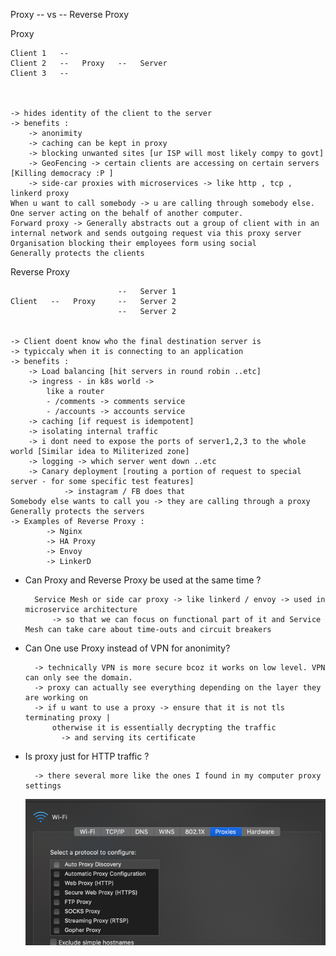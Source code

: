 Proxy -- vs -- Reverse Proxy

Proxy

    Client 1   --
    Client 2   --   Proxy   --   Server 
    Client 3   --

    

    -> hides identity of the client to the server
    -> benefits : 
        -> anonimity
        -> caching can be kept in proxy 
        -> blocking unwanted sites [ur ISP will most likely compy to govt] 
        -> GeoFencing -> certain clients are accessing on certain servers [Killing democracy :P ]
        -> side-car proxies with microservices -> like http , tcp , linkerd proxy
    When u want to call somebody -> u are calling through somebody else.
    One server acting on the behalf of another computer.
    Forward proxy -> Generally abstracts out a group of client with in an internal network and sends outgoing request via this proxy server
    Organisation blocking their employees form using social
    Generally protects the clients

Reverse Proxy

                            --   Server 1
    Client   --   Proxy     --   Server 2 
                            --   Server 2 

    
    -> Client doent know who the final destination server is
    -> typiccaly when it is connecting to an application
    -> benefits :
        -> Load balancing [hit servers in round robin ..etc]
        -> ingress - in k8s world -> 
            like a router
            - /comments -> comments service  
            - /accounts -> accounts service  
        -> caching [if request is idempotent]
        -> isolating internal traffic
        -> i dont need to expose the ports of server1,2,3 to the whole world [Similar idea to Militerized zone]
        -> logging -> which server went down ..etc
        -> Canary deployment [routing a portion of request to special server - for some specific test features]
                -> instagram / FB does that
    Somebody else wants to call you -> they are calling through a proxy
    Generally protects the servers
    -> Examples of Reverse Proxy :
            -> Nginx
            -> HA Proxy
            -> Envoy
            -> LinkerD

* Can Proxy and Reverse Proxy be used at the same time ?
    
        Service Mesh or side car proxy -> like linkerd / envoy -> used in microservice architecture 
            -> so that we can focus on functional part of it and Service Mesh can take care about time-outs and circuit breakers
      
* Can One use Proxy instead of VPN for anonimity?
    
        -> technically VPN is more secure bcoz it works on low level. VPN can only see the domain.
        -> proxy can actually see everything depending on the layer they are working on
        -> if u want to use a proxy -> ensure that it is not tls terminating proxy | 
            otherwise it is essentially decrypting the traffic 
              -> and serving its certificate 

* Is proxy just for HTTP traffic ?
  
        -> there several more like the ones I found in my computer proxy settings 
  ![img.png](img.png)

    